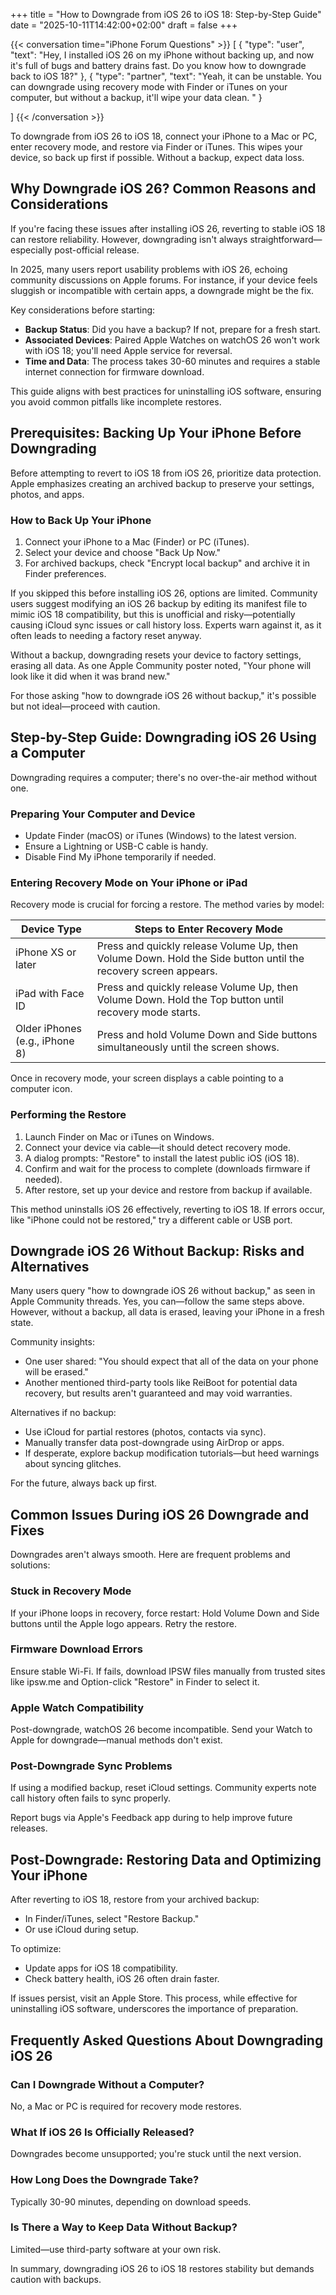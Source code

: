 +++
title = "How to Downgrade from iOS 26 to iOS 18: Step-by-Step Guide"
date = "2025-10-11T14:42:00+02:00"
draft = false
+++

{{< conversation time="iPhone Forum Questions" >}}
[
  { "type": "user", "text": "Hey, I installed iOS 26 on my iPhone without backing up, and now it's full of bugs and battery drains fast. Do you know how to downgrade back to iOS 18?" },
  { "type": "partner", "text": "Yeah, it can be unstable. You can downgrade using recovery mode with Finder or iTunes on your computer, but without a backup, it'll wipe your data clean. " }
  
]
{{< /conversation >}}

To downgrade from iOS 26 to iOS 18, connect your iPhone to a Mac or PC, enter recovery mode, and restore via Finder or iTunes. This wipes your device, so back up first if possible. Without a backup, expect data loss. 

## Why Downgrade iOS 26? Common Reasons and Considerations

If you're facing these issues after installing iOS 26, reverting to stable iOS 18 can restore reliability. However, downgrading isn't always straightforward—especially post-official release.

In 2025, many users report usability problems with iOS 26, echoing community discussions on Apple forums. For instance, if your device feels sluggish or incompatible with certain apps, a downgrade might be the fix. 

Key considerations before starting:
- **Backup Status**: Did you have a backup? If not, prepare for a fresh start.
- **Associated Devices**: Paired Apple Watches on watchOS 26 won't work with iOS 18; you'll need Apple service for reversal.
- **Time and Data**: The process takes 30-60 minutes and requires a stable internet connection for firmware download.

This guide aligns with best practices for uninstalling iOS software, ensuring you avoid common pitfalls like incomplete restores.

## Prerequisites: Backing Up Your iPhone Before Downgrading

Before attempting to revert to iOS 18 from iOS 26, prioritize data protection. Apple emphasizes creating an archived backup to preserve your settings, photos, and apps.

### How to Back Up Your iPhone
1. Connect your iPhone to a Mac (Finder) or PC (iTunes).
2. Select your device and choose "Back Up Now."
3. For archived backups, check "Encrypt local backup" and archive it in Finder preferences.

If you skipped this before installing iOS 26, options are limited. Community users suggest modifying an iOS 26 backup by editing its manifest file to mimic iOS 18 compatibility, but this is unofficial and risky—potentially causing iCloud sync issues or call history loss. Experts warn against it, as it often leads to needing a factory reset anyway.

Without a backup, downgrading resets your device to factory settings, erasing all data. As one Apple Community poster noted, "Your phone will look like it did when it was brand new." 

For those asking "how to downgrade iOS 26 without backup," it's possible but not ideal—proceed with caution.

## Step-by-Step Guide: Downgrading iOS 26 Using a Computer

Downgrading requires a computer; there's no over-the-air method without one. 

### Preparing Your Computer and Device
- Update Finder (macOS) or iTunes (Windows) to the latest version.
- Ensure a Lightning or USB-C cable is handy.
- Disable Find My iPhone temporarily if needed.

### Entering Recovery Mode on Your iPhone or iPad
Recovery mode is crucial for forcing a restore. The method varies by model:

| Device Type | Steps to Enter Recovery Mode |
|-------------|------------------------------|
| iPhone XS or later | Press and quickly release Volume Up, then Volume Down. Hold the Side button until the recovery screen appears. |
| iPad with Face ID | Press and quickly release Volume Up, then Volume Down. Hold the Top button until recovery mode starts. |
| Older iPhones (e.g., iPhone 8) | Press and hold Volume Down and Side buttons simultaneously until the screen shows. |

Once in recovery mode, your screen displays a cable pointing to a computer icon.

### Performing the Restore
1. Launch Finder on Mac or iTunes on Windows.
2. Connect your device via cable—it should detect recovery mode.
3. A dialog prompts: "Restore" to install the latest public iOS (iOS 18).
4. Confirm and wait for the process to complete (downloads firmware if needed).
5. After restore, set up your device and restore from backup if available.

This method uninstalls iOS 26 effectively, reverting to iOS 18. If errors occur, like "iPhone could not be restored," try a different cable or USB port.

## Downgrade iOS 26 Without Backup: Risks and Alternatives

Many users query "how to downgrade iOS 26 without backup," as seen in Apple Community threads. Yes, you can—follow the same steps above. However, without a backup, all data is erased, leaving your iPhone in a fresh state.

Community insights:
- One user shared: "You should expect that all of the data on your phone will be erased."
- Another mentioned third-party tools like ReiBoot for potential data recovery, but results aren't guaranteed and may void warranties.

Alternatives if no backup:
- Use iCloud for partial restores (photos, contacts via sync).
- Manually transfer data post-downgrade using AirDrop or apps.
- If desperate, explore backup modification tutorials—but heed warnings about syncing glitches.

For the future, always back up first. 

## Common Issues During iOS 26 Downgrade and Fixes

Downgrades aren't always smooth. Here are frequent problems and solutions:

### Stuck in Recovery Mode
If your iPhone loops in recovery, force restart: Hold Volume Down and Side buttons until the Apple logo appears. Retry the restore.

### Firmware Download Errors
Ensure stable Wi-Fi. If fails, download IPSW files manually from trusted sites like ipsw.me and Option-click "Restore" in Finder to select it.

### Apple Watch Compatibility
Post-downgrade, watchOS 26 become incompatible. Send your Watch to Apple for downgrade—manual methods don't exist.

### Post-Downgrade Sync Problems
If using a modified backup, reset iCloud settings. Community experts note call history often fails to sync properly.

Report bugs via Apple's Feedback app during to help improve future releases.

## Post-Downgrade: Restoring Data and Optimizing Your iPhone

After reverting to iOS 18, restore from your archived backup:
- In Finder/iTunes, select "Restore Backup."
- Or use iCloud during setup.

To optimize:
- Update apps for iOS 18 compatibility.
- Check battery health, iOS 26 often drain faster.

If issues persist, visit an Apple Store. This process, while effective for uninstalling iOS software, underscores the importance of preparation.

## Frequently Asked Questions About Downgrading iOS 26

### Can I Downgrade Without a Computer?
No, a Mac or PC is required for recovery mode restores.

### What If iOS 26 Is Officially Released?
Downgrades become unsupported; you're stuck until the next version.

### How Long Does the Downgrade Take?
Typically 30-90 minutes, depending on download speeds.

### Is There a Way to Keep Data Without Backup?
Limited—use third-party software at your own risk.

In summary, downgrading iOS 26 to iOS 18 restores stability but demands caution with backups. 